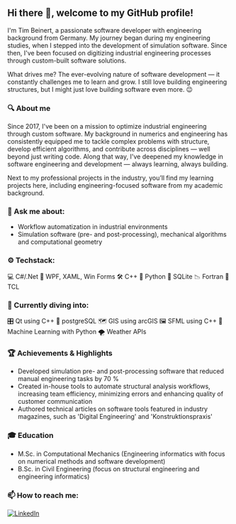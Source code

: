## Hi there 👋, welcome to my GitHub profile!

I'm Tim Beinert, a passionate software developer with engineering background from Germany. My journey began during my engineering studies, when I stepped into the development of simulation software.
Since then, I've been focused on digitizing industrial engineering processes through custom-built software solutions.

What drives me? The ever-evolving nature of software development — it constantly challenges me to learn and grow.
I still love building engineering structures, but I might just love building software even more. 😉

### 🔍 About me
Since 2017, I've been on a mission to optimize industrial engineering through custom software.
My background in numerics and engineering has consistently equipped me to tackle complex problems with structure, develop efficient algorithms, and contribute across disciplines — well beyond just writing code.
Along that way, I've deepened my knowledge in software engineering and development — always learning, always building.

Next to my professional projects in the industry, you’ll find my learning projects here, including engineering-focused software from my academic background.

### 💬 Ask me about:
- Workflow automatization in industrial environments
- Simulation software (pre- and post-processing), mechanical algorithms and computational geometry

### ⚙️ Techstack:
💻 C#/.Net
🧱 WPF, XAML, Win Forms
🛠️ C++
🐍 Python
💾 SQLite
📉 Fortran
📜 TCL

### 🔧 Currently diving into:
🎛️ Qt using C++
🐘 postgreSQL
🗺️ GIS using arcGIS
🖼️ SFML using C++
🤖 Machine Learning with Python
🌪️ Weather APIs

### 🏆 Achievements & Highlights
- Developed simulation pre- and post-processing software that reduced manual engineering tasks by 70 %
- Created in-house tools to automate structural analysis workflows, increasing team efficiency, minimizing errors and enhancing quality of customer communication
- Authored technical articles on software tools featured in industry magazines, such as 'Digital Engineering' and 'Konstruktionspraxis'

### 🎓 Education
 - M.Sc. in Computational Mechanics (Engineering informatics with focus on numerical methods and software development)
 - B.Sc. in Civil Engineering (focus on structural engineering and engineering informatics)

### 📫 How to reach me:
[![LinkedIn](https://img.shields.io/badge/LinkedIn-Profile-blue?logo=linkedin)](https://de.linkedin.com/in/tim-beinert-8970351a7)
